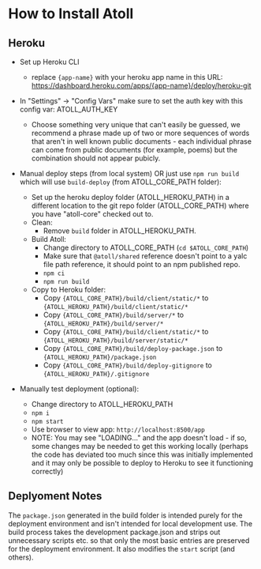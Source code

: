 How to Install Atoll
====================

Heroku
------

* Set up Heroku CLI
  - replace `{app-name}` with your heroku app name in this URL:  
    https://dashboard.heroku.com/apps/{app-name}/deploy/heroku-git
    
* In "Settings" -> "Config Vars" make sure to set the auth key with this config var: ATOLL_AUTH_KEY
  - Choose something very unique that can't easily be guessed, we recommend a phrase made up of
    two or more sequences of words that aren't in well known public documents - each individual
    phrase can come from public documents (for example, poems) but the combination should not
    appear pubicly.
* Manual deploy steps (from local system) OR just use `npm run build` which will use `build-deploy`
  (from ATOLL_CORE_PATH folder):
  - Set up the heroku deploy folder (ATOLL_HEROKU_PATH) in a different location to the git repo
    folder (ATOLL_CORE_PATH) where you have "atoll-core" checked out to.
  - Clean:
    - Remove `build` folder in ATOLL_HEROKU_PATH.
  - Build Atoll:
    - Change directory to ATOLL_CORE_PATH (`cd $ATOLL_CORE_PATH`)
    - Make sure that `@atoll/shared` reference doesn't point to a yalc file path reference,
      it should point to an npm published repo.
    - `npm ci`
    - `npm run build`
  - Copy to Heroku folder:
    - Copy `{ATOLL_CORE_PATH}/build/client/static/*` to `{ATOLL_HEROKU_PATH}/build/client/static/*`
    - Copy `{ATOLL_CORE_PATH}/build/server/*` to `{ATOLL_HEROKU_PATH}/build/server/*`
    - Copy `{ATOLL_CORE_PATH}/build/client/static/*` to `{ATOLL_HEROKU_PATH}/build/server/static/*`
    - Copy `{ATOLL_CORE_PATH}/build/deploy-package.json` to `{ATOLL_HEROKU_PATH}/package.json`
    - Copy `{ATOLL_CORE_PATH}/build/deploy-gitignore` to `{ATOLL_HEROKU_PATH}/.gitignore`
* Manually test deployment (optional):
    - Change directory to ATOLL_HEROKU_PATH
    - `npm i`
    - `npm start`
    - Use browser to view app: `http://localhost:8500/app`
    - NOTE: You may see "LOADING..." and the app doesn't load - if so, some changes may be needed
      to get this working locally (perhaps the code has deviated too much since this was initially
      implemented and it may only be possible to deploy to Heroku to see it functioning correctly)

Deplyoment Notes
----------------

The `package.json` generated in the build folder is intended purely for the deployment environment
and isn't intended for local development use.  The build process takes the development package.json
and strips out unnecessary scripts etc. so that only the most basic entries are preserved for the
deployment environment.  It also modifies the `start` script (and others).
